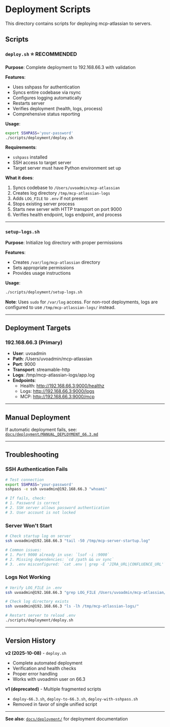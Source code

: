 # Deployment Scripts

This directory contains scripts for deploying mcp-atlassian to servers.

## Scripts

### `deploy.sh` ⭐ **RECOMMENDED**
**Purpose**: Complete deployment to 192.168.66.3 with validation

**Features**:
- Uses sshpass for authentication
- Syncs entire codebase via rsync
- Configures logging automatically
- Restarts server
- Verifies deployment (health, logs, process)
- Comprehensive status reporting

**Usage**:
```bash
export SSHPASS='your-password'
./scripts/deployment/deploy.sh
```

**Requirements**:
- `sshpass` installed
- SSH access to target server
- Target server must have Python environment set up

**What it does**:
1. Syncs codebase to `/Users/uvoadmin/mcp-atlassian`
2. Creates log directory `/tmp/mcp-atlassian-logs`
3. Adds `LOG_FILE` to `.env` if not present
4. Stops existing server process
5. Starts new server with HTTP transport on port 9000
6. Verifies health endpoint, logs endpoint, and process

---

### `setup-logs.sh`
**Purpose**: Initialize log directory with proper permissions

**Features**:
- Creates `/var/log/mcp-atlassian` directory
- Sets appropriate permissions
- Provides usage instructions

**Usage**:
```bash
./scripts/deployment/setup-logs.sh
```

**Note**: Uses `sudo` for `/var/log` access. For non-root deployments, logs are configured to use `/tmp/mcp-atlassian-logs/` instead.

---

## Deployment Targets

### 192.168.66.3 (Primary)
- **User**: uvoadmin
- **Path**: /Users/uvoadmin/mcp-atlassian
- **Port**: 9000
- **Transport**: streamable-http
- **Logs**: /tmp/mcp-atlassian-logs/app.log
- **Endpoints**:
  - Health: http://192.168.66.3:9000/healthz
  - Logs: http://192.168.66.3:9000/logs
  - MCP: http://192.168.66.3:9000/mcp

---

## Manual Deployment

If automatic deployment fails, see: [`docs/deployment/MANUAL_DEPLOYMENT_66.3.md`](../../docs/deployment/MANUAL_DEPLOYMENT_66.3.md)

---

## Troubleshooting

### SSH Authentication Fails
```bash
# Test connection
export SSHPASS='your-password'
sshpass -e ssh uvoadmin@192.168.66.3 "whoami"

# If fails, check:
# 1. Password is correct
# 2. SSH server allows password authentication
# 3. User account is not locked
```

### Server Won't Start
```bash
# Check startup log on server
ssh uvoadmin@192.168.66.3 "tail -50 /tmp/mcp-server-startup.log"

# Common issues:
# 1. Port 9000 already in use: `lsof -i :9000`
# 2. Missing dependencies: `cd /path && uv sync`
# 3. .env misconfigured: `cat .env | grep -E 'JIRA_URL|CONFLUENCE_URL'`
```

### Logs Not Working
```bash
# Verify LOG_FILE in .env
ssh uvoadmin@192.168.66.3 "grep LOG_FILE /Users/uvoadmin/mcp-atlassian/.env"

# Check log directory exists
ssh uvoadmin@192.168.66.3 "ls -lh /tmp/mcp-atlassian-logs/"

# Restart server to reload .env
./scripts/deployment/deploy.sh
```

---

## Version History

**v2 (2025-10-08)** - `deploy.sh`
- Complete automated deployment
- Verification and health checks
- Proper error handling
- Works with uvoadmin user on 66.3

**v1 (deprecated)** - Multiple fragmented scripts
- `deploy-66.3.sh`, `deploy-to-66.3.sh`, `deploy-with-sshpass.sh`
- Removed in favor of single unified script

---

**See also**: [`docs/deployment/`](../../docs/deployment/) for deployment documentation

